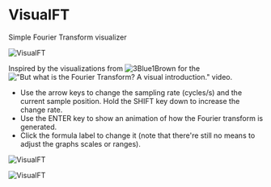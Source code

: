 # VisualFT
Simple Fourier Transform visualizer

![VisualFT](https://xfx.net/stackoverflow/VisualFT/visualft_01.png)

Inspired by the visualizations from ![3Blue1Brown](https://www.youtube.com/channel/UCYO_jab_esuFRV4b17AJtAw) for the !["But what is the Fourier Transform? A visual introduction."](https://www.youtube.com/watch?v=spUNpyF58BY) video.

* Use the arrow keys to change the sampling rate (cycles/s) and the current sample position. Hold the SHIFT key down to increase the change rate.
* Use the ENTER key to show an animation of how the Fourier transform is generated.
* Click the formula label to change it (note that there're still no means to adjust the graphs scales or ranges).

![VisualFT](https://xfx.net/stackoverflow/VisualFT/visualft_02.png)

![VisualFT](https://xfx.net/stackoverflow/VisualFT/visualft_03.png)
